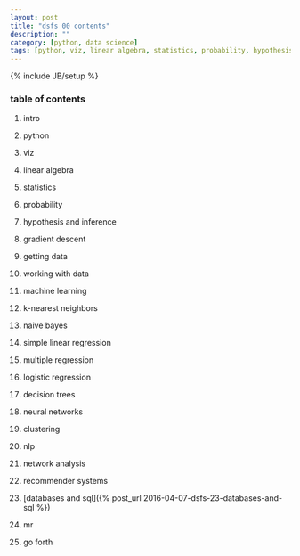 ```yaml
---
layout: post
title: "dsfs 00 contents"
description: ""
category: [python, data science]
tags: [python, viz, linear algebra, statistics, probability, hypothesis, inference, gradient descent, machine learning, k-nearest, naive bayes, simple linear regression, multiple regression, logistic regression, decision trees, neural networks, clustering, nlp, network analysis, recommender systems]
---
```

{% include JB/setup %}


### table of contents

1. intro

1. python

1. viz

1. linear algebra

1. statistics

1. probability

1. hypothesis and inference

1. gradient descent

1. getting data

1. working with data

1. machine learning

1. k-nearest neighbors

1. naive bayes

1. simple linear regression

1. multiple regression

1. logistic regression

1. decision trees

1. neural networks

1. clustering

1. nlp

1. network analysis

1. recommender systems

1. [databases and sql]({% post_url 2016-04-07-dsfs-23-databases-and-sql %})

1. mr

1. go forth